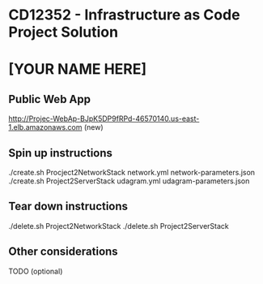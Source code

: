 # CD12352 - Infrastructure as Code Project Solution
# [YOUR NAME HERE]

## Public Web App

http://Projec-WebAp-BJpK5DP9fRPd-46570140.us-east-1.elb.amazonaws.com (new)

## Spin up instructions

./create.sh Procject2NetworkStack network.yml network-parameters.json
./create.sh Project2ServerStack udagram.yml udagram-parameters.json


## Tear down instructions

./delete.sh Project2NetworkStack
./delete.sh Project2ServerStack

## Other considerations
TODO (optional)
